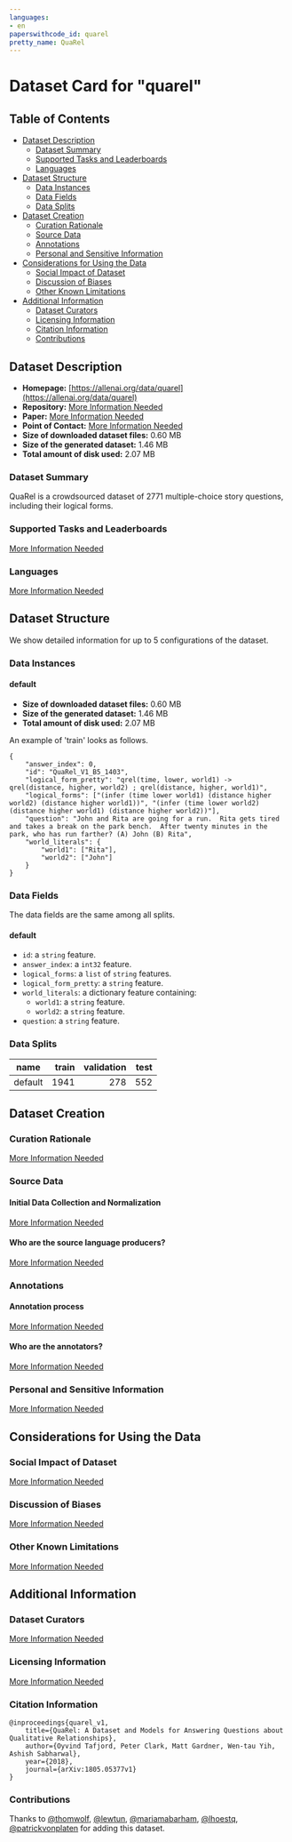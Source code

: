```yaml
---
languages:
- en
paperswithcode_id: quarel
pretty_name: QuaRel
---
```


# Dataset Card for "quarel"

## Table of Contents
- [Dataset Description](#dataset-description)
  - [Dataset Summary](#dataset-summary)
  - [Supported Tasks and Leaderboards](#supported-tasks-and-leaderboards)
  - [Languages](#languages)
- [Dataset Structure](#dataset-structure)
  - [Data Instances](#data-instances)
  - [Data Fields](#data-fields)
  - [Data Splits](#data-splits)
- [Dataset Creation](#dataset-creation)
  - [Curation Rationale](#curation-rationale)
  - [Source Data](#source-data)
  - [Annotations](#annotations)
  - [Personal and Sensitive Information](#personal-and-sensitive-information)
- [Considerations for Using the Data](#considerations-for-using-the-data)
  - [Social Impact of Dataset](#social-impact-of-dataset)
  - [Discussion of Biases](#discussion-of-biases)
  - [Other Known Limitations](#other-known-limitations)
- [Additional Information](#additional-information)
  - [Dataset Curators](#dataset-curators)
  - [Licensing Information](#licensing-information)
  - [Citation Information](#citation-information)
  - [Contributions](#contributions)

## Dataset Description

- **Homepage:** [https://allenai.org/data/quarel](https://allenai.org/data/quarel)
- **Repository:** [More Information Needed](https://github.com/huggingface/datasets/blob/master/CONTRIBUTING.md#how-to-contribute-to-the-dataset-cards)
- **Paper:** [More Information Needed](https://github.com/huggingface/datasets/blob/master/CONTRIBUTING.md#how-to-contribute-to-the-dataset-cards)
- **Point of Contact:** [More Information Needed](https://github.com/huggingface/datasets/blob/master/CONTRIBUTING.md#how-to-contribute-to-the-dataset-cards)
- **Size of downloaded dataset files:** 0.60 MB
- **Size of the generated dataset:** 1.46 MB
- **Total amount of disk used:** 2.07 MB

### Dataset Summary

QuaRel is a crowdsourced dataset of 2771 multiple-choice story questions, including their logical forms.

### Supported Tasks and Leaderboards

[More Information Needed](https://github.com/huggingface/datasets/blob/master/CONTRIBUTING.md#how-to-contribute-to-the-dataset-cards)

### Languages

[More Information Needed](https://github.com/huggingface/datasets/blob/master/CONTRIBUTING.md#how-to-contribute-to-the-dataset-cards)

## Dataset Structure

We show detailed information for up to 5 configurations of the dataset.

### Data Instances

#### default

- **Size of downloaded dataset files:** 0.60 MB
- **Size of the generated dataset:** 1.46 MB
- **Total amount of disk used:** 2.07 MB

An example of 'train' looks as follows.
```
{
    "answer_index": 0,
    "id": "QuaRel_V1_B5_1403",
    "logical_form_pretty": "qrel(time, lower, world1) -> qrel(distance, higher, world2) ; qrel(distance, higher, world1)",
    "logical_forms": ["(infer (time lower world1) (distance higher world2) (distance higher world1))", "(infer (time lower world2) (distance higher world1) (distance higher world2))"],
    "question": "John and Rita are going for a run.  Rita gets tired and takes a break on the park bench.  After twenty minutes in the park, who has run farther? (A) John (B) Rita",
    "world_literals": {
        "world1": ["Rita"],
        "world2": ["John"]
    }
}
```

### Data Fields

The data fields are the same among all splits.

#### default
- `id`: a `string` feature.
- `answer_index`: a `int32` feature.
- `logical_forms`: a `list` of `string` features.
- `logical_form_pretty`: a `string` feature.
- `world_literals`: a dictionary feature containing:
  - `world1`: a `string` feature.
  - `world2`: a `string` feature.
- `question`: a `string` feature.

### Data Splits

| name  |train|validation|test|
|-------|----:|---------:|---:|
|default| 1941|       278| 552|

## Dataset Creation

### Curation Rationale

[More Information Needed](https://github.com/huggingface/datasets/blob/master/CONTRIBUTING.md#how-to-contribute-to-the-dataset-cards)

### Source Data

#### Initial Data Collection and Normalization

[More Information Needed](https://github.com/huggingface/datasets/blob/master/CONTRIBUTING.md#how-to-contribute-to-the-dataset-cards)

#### Who are the source language producers?

[More Information Needed](https://github.com/huggingface/datasets/blob/master/CONTRIBUTING.md#how-to-contribute-to-the-dataset-cards)

### Annotations

#### Annotation process

[More Information Needed](https://github.com/huggingface/datasets/blob/master/CONTRIBUTING.md#how-to-contribute-to-the-dataset-cards)

#### Who are the annotators?

[More Information Needed](https://github.com/huggingface/datasets/blob/master/CONTRIBUTING.md#how-to-contribute-to-the-dataset-cards)

### Personal and Sensitive Information

[More Information Needed](https://github.com/huggingface/datasets/blob/master/CONTRIBUTING.md#how-to-contribute-to-the-dataset-cards)

## Considerations for Using the Data

### Social Impact of Dataset

[More Information Needed](https://github.com/huggingface/datasets/blob/master/CONTRIBUTING.md#how-to-contribute-to-the-dataset-cards)

### Discussion of Biases

[More Information Needed](https://github.com/huggingface/datasets/blob/master/CONTRIBUTING.md#how-to-contribute-to-the-dataset-cards)

### Other Known Limitations

[More Information Needed](https://github.com/huggingface/datasets/blob/master/CONTRIBUTING.md#how-to-contribute-to-the-dataset-cards)

## Additional Information

### Dataset Curators

[More Information Needed](https://github.com/huggingface/datasets/blob/master/CONTRIBUTING.md#how-to-contribute-to-the-dataset-cards)

### Licensing Information

[More Information Needed](https://github.com/huggingface/datasets/blob/master/CONTRIBUTING.md#how-to-contribute-to-the-dataset-cards)

### Citation Information

```
@inproceedings{quarel_v1,
    title={QuaRel: A Dataset and Models for Answering Questions about Qualitative Relationships},
    author={Oyvind Tafjord, Peter Clark, Matt Gardner, Wen-tau Yih, Ashish Sabharwal},
    year={2018},
    journal={arXiv:1805.05377v1}
}

```


### Contributions

Thanks to [@thomwolf](https://github.com/thomwolf), [@lewtun](https://github.com/lewtun), [@mariamabarham](https://github.com/mariamabarham), [@lhoestq](https://github.com/lhoestq), [@patrickvonplaten](https://github.com/patrickvonplaten) for adding this dataset.

